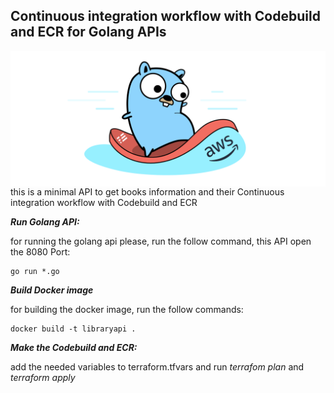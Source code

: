 ## Continuous integration workflow with Codebuild and ECR for Golang APIs


<p align="center">
  <img style="float: right;" src="Gopher-aws.png" alt="Vim-go logo"/>
</p>


this is a minimal API to get books information and their Continuous integration workflow with Codebuild and ECR 


***Run Golang API:***

for running the golang api please, run the follow command, this API open the 8080 Port:

```console
go run *.go
```

***Build Docker image***

for building the docker image, run the follow commands:

```console 
docker build -t libraryapi .
```

***Make the Codebuild and ECR:***

add the needed variables to terraform.tfvars and run *terrafom plan* and *terraform apply*


